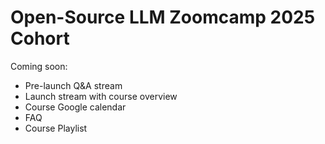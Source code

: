 # Open-Source LLM Zoomcamp 2025 Cohort

Coming soon:
* Pre-launch Q&A stream
* Launch stream with course overview
* Course Google calendar
* FAQ
* Course Playlist